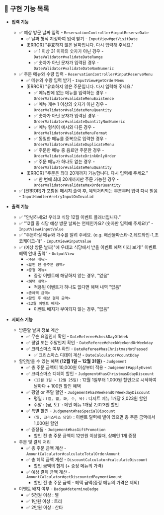## 📝 구현 기능 목록

- **입력 기능**
    - ✅ 예상 방문 날짜 입력 - `ReservationController#inputReserveDate`
        - ✅ 날짜 형식 지정하여 입력 받기 - `InputView#getVisitDate`
        - [ERROR] "유효하지 않은 날짜입니다. 다시 입력해 주세요."
            - ✅ 1 이상 31 이하의 숫자가 아닌 경우 - `DateValidator#validateDateRange`
            - ✅ 숫자가 아닌 문자가 입력된 경우 - `DateValidator#validateDateNonNumeric`
    - ✅ 주문 메뉴와 수량 입력 - `ReservationController#inputReserveMenu`
        - ✅ 메뉴와 수량 입력 받기 - `InputView#getOrderMenu`
        - [ERROR] "유효하지 않은 주문입니다. 다시 입력해 주세요."
            - ✅ 메뉴판에 없는 메뉴를 입력하는 경우 - `OrderValidator#validateMenuExistence`
            - ✅ 메뉴 개수 1 이상의 숫자가 아닌 경우 - `OrderValidator#validateMenuQuantity`
            - ✅ 숫자가 아닌 문자가 입력된 경우 - `OrderValidator#validateQuantityNonNumeric`
            - ✅ 메뉴 형식이 예시와 다른 경우 - `OrderValidator#validateMenuFormat`
            - ✅ 동일한 메뉴를 중복으로 입력한 경우 - `OrderValidator#validateDuplicateMenu`
            - ✅ 주문한 메뉴 중 음료만 주문한 경우 - `OrderValidator#validateDrinkOnlyOrder`
            - ✅ 주문 메뉴가 하나도 없는 경우 - `OrderValidator#validateMenuQuantity`
        - [ERROR] "주문은 최대 20개까지 가능합니다. 다시 입력해 주세요."
            - ✅ 한 번에 최대 20개까지만 주문 가능한 경우 - `OrderValidator#validateMaxOrderQuantity`
    - ✅ [ERROR]가 포함된 메시지 출력 후, 예외처리되는 부분부터 입력 다시 받음 - `InputHandler#retryInputOnInvalid`

- **출력 기능**
    - ✅ "안녕하세요! 우테코 식당 12월 이벤트 플래너입니다.”
    - ✅ "12월 중 식당 예상 방문 날짜는 언제인가요? (숫자만 입력해 주세요!)” - `InputView#inputValue`
    - ✅ "주문하실 메뉴와 개수를 알려 주세요. (e.g. 해산물파스타-2,레드와인-1,초코케이크-1)” - `InputView#inputValue`
    - ✅ (예상 방문 날짜)"에 우테코 식당에서 받을 이벤트 혜택 미리 보기!” 이벤트 혜택 안내 출력” - `OutputView`
        - `<주문 메뉴>`
        - `<할인 전 총주문 금액>`
        - `<증정 메뉴>`
            - 증정 이벤트에 해당하지 않는 경우, "없음”
        - `<혜택 내역>`
            - 적용된 이벤트가 하나도 없다면 혜택 내역 "없음”
        - `<총혜택 금액>`
        - `<할인 후 예상 결제 금액>`
        - `<12월 이벤트 배지>`
            - 이벤트 배지가 부여되지 않는 경우, "없음”
- **서비스 기능**
    - 방문할 날짜 정보 계산
        - ✅ 무슨 요일인지 확인 - `DateReferee#checkDayOfWeek`
        - ✅ 평일 또는 주말인지 확인 - `DateReferee#checkWeekendOrWeekday`
        - ✅ 크리스마스 여부 확인 - `DateReferee#hasChristmasNotPassed`
            - ✅ 크리스마스 디데이 계산 - `DateCalculator#countDday`
    - 할인받을 수 있는 혜택 **(12월 1일 ~ 12월 31일)** - `Judgement`
        - ✅ 총 주문 금액이 10,000원 이상부터 적용 - `Judgement#applyEvent`
        - ✅ 크리스마스 디데이 할인 - `Judgement#hasChristmasDdayDiscount`
            - `(12월 1일 ~ 12월 25일)` : 12월 1일부터 1,000원 할인으로 시작하여 날마다 + 100원 할인 혜택
        - ✅ 평일 or 주말 할인 - `Judgement#hasWeekendOrWeekdayDiscount`
            - 평일 : `(일, 월, 화, 수, 목)` : 디저트 메뉴 1개당 2,023원 할인
            - 주말 : (금, 토)` : 메인 메뉴 1개당 2,023원 할인
        - ✅ 특별 할인 - `Judgement#hasSpecialDiscount`
            - `(일, 크리스마스 당일)` : 이벤트 달력에 별이 있으면 총 주문 금액에서 1,000원 할인
        - ✅ 증정품 - `Judgement#hasGiftPromotion`
            - 할인 전 총 주문 금액이 12만원 이상일때, 샴페인 1개 증정
    - 주문 및 결제 처리
        - ✅ 총 주문 금액 계산 - `AmountCalculator#calculateTotalOrderAmount`
        - ✅ 총 혜택 금액 계산 - `DiscountCalculator#calculateDiscount`
            - 할인 금액의 합계 (+ 증정 메뉴의 가격)
        - ✅ 예상 결제 금액 계산 - `AmountCalculator#getDiscountedPaymentAmount`
            - 할인 전 총 주문 금액 - 혜택 금액(증정 메뉴의 가격은 제외)
    - 이벤트 배지 여부 - `Badge#determineBadge`
        - ✅ 5천원 이상 : 별
        - ✅ 1만원 이상 : 트리
        - ✅ 2만원 이상 : 산타